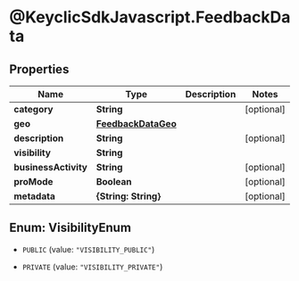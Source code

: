 # @KeyclicSdkJavascript.FeedbackData

## Properties
Name | Type | Description | Notes
------------ | ------------- | ------------- | -------------
**category** | **String** |  | [optional] 
**geo** | [**FeedbackDataGeo**](FeedbackDataGeo.md) |  | 
**description** | **String** |  | [optional] 
**visibility** | **String** |  | 
**businessActivity** | **String** |  | [optional] 
**proMode** | **Boolean** |  | [optional] 
**metadata** | **{String: String}** |  | [optional] 


<a name="VisibilityEnum"></a>
## Enum: VisibilityEnum


* `PUBLIC` (value: `"VISIBILITY_PUBLIC"`)

* `PRIVATE` (value: `"VISIBILITY_PRIVATE"`)




